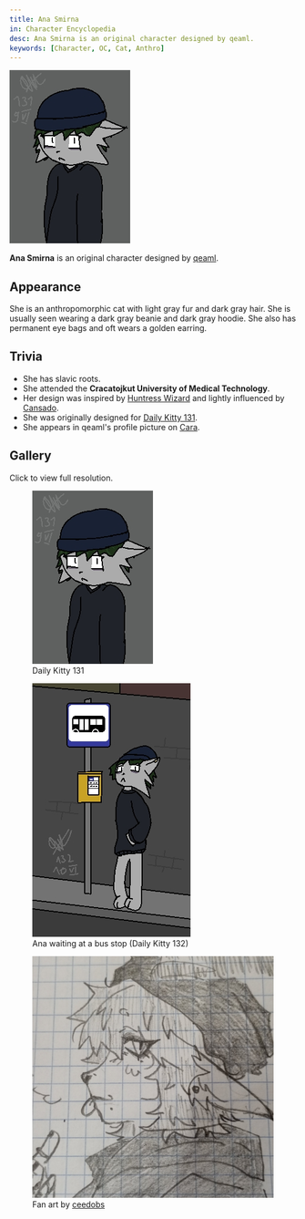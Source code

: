 ```yaml
---
title: Ana Smirna
in: Character Encyclopedia
desc: Ana Smirna is an original character designed by qeaml.
keywords: [Character, OC, Cat, Anthro]
---
```


<img class="char-portrait" src="/static/Img/Character/AnaSmirna/131.jpg">

**Ana Smirna** is an original character designed by [qeaml].

## Appearance

She is an anthropomorphic cat with light gray fur and dark gray hair. She is
usually seen wearing a dark gray beanie and dark gray hoodie. She also has
permanent eye bags and oft wears a golden earring.

## Trivia

* She has slavic roots.
* She attended the **Cracatojkut University of Medical Technology**.
* Her design was inspired by [Huntress Wizard] and lightly influenced by
  [Cansado].
* She was originally designed for [Daily Kitty 131].
* She appears in qeaml's profile picture on [Cara].

## Gallery

Click to view full resolution.

<div class="gallery">

<figure class="gallery-elem">
    <a href="/static/Img/Character/AnaSmirna/131.jpg">
        <img src="/static/Img/Character/AnaSmirna/131.jpg">
    </a>
    <figcaption>
        Daily Kitty 131
    </figcaption>
</figure>

<figure class="gallery-elem">
    <a href="/static/Img/Character/AnaSmirna/132.jpg">
        <img src="/static/Img/Character/AnaSmirna/132.jpg">
    </a>
    <figcaption>
        Ana waiting at a bus stop (Daily Kitty 132)
    </figcaption>
</figure>

<figure class="gallery-elem">
    <a href="/static/Img/Character/AnaSmirna/FanArt.jpg">
        <img src="/static/Img/Character/AnaSmirna/FanArt.jpg">
    </a>
    <figcaption>
        Fan art by <a href="https://x.com/ceedobs">ceedobs</a>
    </figcaption>
</figure>

</div>

[Huntress Wizard]: https://adventuretime.fandom.com/wiki/Huntress_Wizard
[Cansado]: https://x.com/akeivi_official/status/1781780185139835107
[Daily Kitty 131]: /static/Img/Character/AnaSmirna/131.jpg
[qeaml]: https://qeaml.github.io
[Cara]: https://cara.app/qeaml
